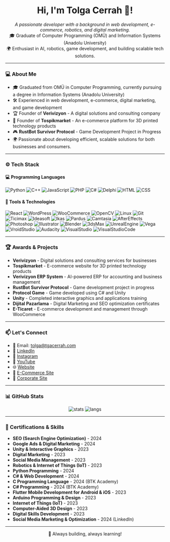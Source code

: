 <h1 align="center">Hi, I'm Tolga Cerrah 👋!</h1>
<p align="center">
  <i>A passionate developer with a background in web development, e-commerce, robotics, and digital marketing.</i><br/>
  🎓 Graduate of Computer Programming (OMÜ) and Information Systems (Anadolu University)<br/>
  🌍 Enthusiast in AI, robotics, game development, and building scalable tech solutions.
</p>

---

### 💻 About Me

- 🎓 Graduated from OMÜ in Computer Programming, currently pursuing a degree in Information Systems (Anadolu University)
- 🛠️ Experienced in web development, e-commerce, digital marketing, and game development
- 🏆 Founder of **Verivizyon** - A digital solutions and consulting company
- 🛒 Founder of **Tospikmarket** - An e-commerce platform for 3D printed technology products
- 🎮 **RustBot Survivor Protocol** - Game Development Project in Progress
- 🌍 Passionate about developing efficient, scalable solutions for both businesses and consumers.

---

### ⚙️ Tech Stack

#### 💻 Programming Languages
![Python](https://img.shields.io/badge/Python-3776AB?style=flat&logo=python&logoColor=white)
![C++](https://img.shields.io/badge/C++-00599C?style=flat&logo=c%2B%2B&logoColor=white)
![JavaScript](https://img.shields.io/badge/JavaScript-F7DF1E?style=flat&logo=javascript&logoColor=black)
![PHP](https://img.shields.io/badge/PHP-777BB4?style=flat&logo=php&logoColor=white)
![C#](https://img.shields.io/badge/C%23-239120?style=flat&logo=csharp&logoColor=white)
![Delphi](https://img.shields.io/badge/Delphi-EE1F4D?style=flat&logo=delphi&logoColor=white)
![HTML](https://img.shields.io/badge/HTML-E34F26?style=flat&logo=html5&logoColor=white)
![CSS](https://img.shields.io/badge/CSS-1572B6?style=flat&logo=css3&logoColor=white)

#### 🧰 Tools & Technologies
![React](https://img.shields.io/badge/React-61DAFB?style=flat&logo=react&logoColor=black)
![WordPress](https://img.shields.io/badge/WordPress-21759B?style=flat&logo=wordpress&logoColor=white)
![WooCommerce](https://img.shields.io/badge/WooCommerce-96588A?style=flat&logo=woocommerce&logoColor=white)
![OpenCV](https://img.shields.io/badge/OpenCV-5C3EE8?style=flat&logo=opencv&logoColor=white)
![Linux](https://img.shields.io/badge/Linux-FCC624?style=flat&logo=linux&logoColor=black)
![Git](https://img.shields.io/badge/Git-F05032?style=flat&logo=git&logoColor=white)
![Ticimax](https://img.shields.io/badge/Ticimax-0093D0?style=flat&logo=shopping-cart&logoColor=white)
![Ideasoft](https://img.shields.io/badge/Ideasoft-00A9E0?style=flat&logo=shopping-cart&logoColor=white)
![Ikas](https://img.shields.io/badge/Ikas-009EE3?style=flat&logo=shopping-cart&logoColor=white)
![Pardus](https://img.shields.io/badge/Pardus-00ADEF?style=flat&logo=linux&logoColor=white)
![Camtasia](https://img.shields.io/badge/Camtasia-77B5FE?style=flat&logo=camtasia&logoColor=black)
![AfterEffects](https://img.shields.io/badge/After_Effects-9999FF?style=flat&logo=adobeaftereffects&logoColor=white)
![Photoshop](https://img.shields.io/badge/Photoshop-31A8FF?style=flat&logo=adobephotoshop&logoColor=white)
![Illustrator](https://img.shields.io/badge/Illustrator-FF9A00?style=flat&logo=adobeillustrator&logoColor=white)
![Blender](https://img.shields.io/badge/Blender-F5792A?style=flat&logo=blender&logoColor=white)
![3dsMax](https://img.shields.io/badge/3dsMax-00A1B2?style=flat&logo=autodesk&logoColor=white)
![UnrealEngine](https://img.shields.io/badge/Unreal_Engine-000000?style=flat&logo=unrealengine&logoColor=white)
![Vega](https://img.shields.io/badge/Vega-006B3F?style=flat&logo=shopping-cart&logoColor=white)
![VroidStudio](https://img.shields.io/badge/VroidStudio-FF8C00?style=flat&logo=vroidstudio&logoColor=white)
![Audacity](https://img.shields.io/badge/Audacity-000000?style=flat&logo=audacity&logoColor=white)
![VisualStudio](https://img.shields.io/badge/Visual_Studio-5C2D91?style=flat&logo=visualstudio&logoColor=white)
![VisualStudioCode](https://img.shields.io/badge/Visual_Studio_Code-0078D4?style=flat&logo=visualstudiocode&logoColor=white)

---

### 🏆 Awards & Projects

- **Verivizyon** - Digital solutions and consulting services for businesses
- **Tospikmarket** - E-commerce website for 3D printed technology products
- **Verivizyon ERP System** - AI-powered ERP for accounting and business management
- **RustBot Survivor Protocol** - Game development project in progress
- **Protocol Game** - Game developed using C# and Unity
- **Unity** - Completed interactive graphics and applications training
- **Dijital Pazarlama** - Digital Marketing and SEO optimization certificates
- **E-Ticaret** - E-commerce development and management through WooCommerce

---

### 📫 Let's Connect

- 📩 Email: [tolga@tgacerrah.com](mailto:tolga@tgacerrah.com)  
- 💼 [LinkedIn](https://www.linkedin.com/in/tolga-cerrah-tga/)  
- 📸 [Instagram](https://www.instagram.com/tolgacerrah/)  
- 🎥 [YouTube](https://www.youtube.com/c/TGATolgaCerrah)  
- 🌐 [Website](https://www.tgacerrah.com/)  
- 🛒 [E-Commerce Site](https://www.tospikmarket.com/)  
- 🏢 [Corporate Site](https://verivizyon.com.tr/)

---

### 📊 GitHub Stats

<p align="center">
  <img src="https://github-readme-stats.vercel.app/api?username=TolgaCerrah&show_icons=true&theme=radical" alt="stats"/>
  <img src="https://github-readme-stats.vercel.app/api/top-langs/?username=TolgaCerrah&layout=compact&theme=radical" alt="langs"/>
</p>

---

### 🎯 Certifications & Skills

- **SEO (Search Engine Optimization)** - 2024  
- **Google Ads & Digital Marketing** - 2024  
- **Unity & Interactive Graphics** - 2023  
- **Digital Marketing** - 2023  
- **Social Media Management** - 2023  
- **Robotics & Internet of Things (IoT)** - 2023  
- **Python Programming** - 2024  
- **C# & Web Development** - 2024  
- **C Programming Language** - 2024 (BTK Academy)
- **C# Programming** - 2024 (BTK Academy)
- **Flutter Mobile Development for Android & iOS** - 2023
- **Arduino Programming & Design** - 2023
- **Internet of Things (IoT)** - 2023  
- **Computer-Aided 3D Design** - 2023  
- **Digital Skills Development** - 2023
- **Social Media Marketing & Optimization** - 2024 (LinkedIn)

---

<p align="center">🚀 Always building, always learning!</p>
